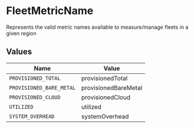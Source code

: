 # FleetMetricName

Represents the valid metric names available to measure/manage fleets in a given region


## Values

| Name                     | Value                    |
| ------------------------ | ------------------------ |
| `PROVISIONED_TOTAL`      | provisionedTotal         |
| `PROVISIONED_BARE_METAL` | provisionedBareMetal     |
| `PROVISIONED_CLOUD`      | provisionedCloud         |
| `UTILIZED`               | utilized                 |
| `SYSTEM_OVERHEAD`        | systemOverhead           |